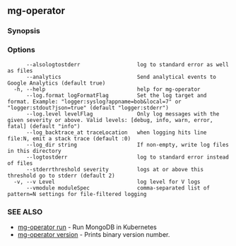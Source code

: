 ## mg-operator



### Synopsis



### Options

```
      --alsologtostderr                  log to standard error as well as files
      --analytics                        Send analytical events to Google Analytics (default true)
  -h, --help                             help for mg-operator
      --log.format logFormatFlag         Set the log target and format. Example: "logger:syslog?appname=bob&local=7" or "logger:stdout?json=true" (default "logger:stderr")
      --log.level levelFlag              Only log messages with the given severity or above. Valid levels: [debug, info, warn, error, fatal] (default "info")
      --log_backtrace_at traceLocation   when logging hits line file:N, emit a stack trace (default :0)
      --log_dir string                   If non-empty, write log files in this directory
      --logtostderr                      log to standard error instead of files
      --stderrthreshold severity         logs at or above this threshold go to stderr (default 2)
  -v, --v Level                          log level for V logs
      --vmodule moduleSpec               comma-separated list of pattern=N settings for file-filtered logging
```

### SEE ALSO

* [mg-operator run](mg-operator_run.md)	 - Run MongoDB in Kubernetes
* [mg-operator version](mg-operator_version.md)	 - Prints binary version number.

